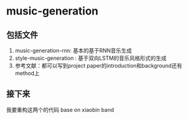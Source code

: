 # music-generation

## 包括文件
1. music-generation-rnn: 基本的基于RNN音乐生成
2. style-music-generation : 基于双向LSTM的音乐风格形式的生成
3. 参考文献：都可以写到project paper的introduction和background还有method上

## 接下来
我要重构这两个的代码 base on xiaobin band
